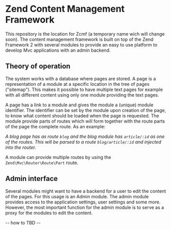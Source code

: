 Zend Content Management Framework
===
This repository is the location for Zcmf (a temporary name wich will change soon).
The content management framework is built on top of the Zend Framework 2 with
several modules to provide an easy to use platform to develop Mvc applications
with an admin backend.

Theory of operation
---
The system works with a database where pages are stored. A page is a representation
of a module at a specific location in the tree of pages ("sitemap"). This makes
it possible to have multiple text pages for example with all different content
using only one module providing the text pages.

A page has a link to a module and gives the module a (unique) module identifier.
The identifier can be set by the module upon creation of the page, to know what
content should be loaded when the page is requested. The module provide parts of
routes which will form together with the route parts of the page the complete
route. As an example:

*A blog page has as route `blog` and the blog module has `article/:id` as one
of the routes. This will be parsed to a route `blog/article/:id` and injected
into the router.*

A module can provide multiple routes by using the `Zend\Mvc\Router\Route\Part`
route.

Admin interface
---
Several modules might want to have a backend for a user to edit the content of
the pages. For this usage is an Admin module. The admin module provides access
to the application settings, user settings and some more. However, the most
important function for the admin module is to serve as a proxy for the modules
to edit the content.

-- how to TBD --